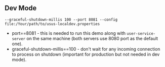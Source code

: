 
## Dev Mode

```
--graceful-shutdown-millis 100 --port 8081 --config file:/Your/path/to/usus-localdev.properties
```

* port==8081 - this is needed to run this demo along with ``user-service-server`` on the same machine (both servers use 8080 port as the default one).
* graceful-shutdown-millis==100 - don't wait for any incoming connection to process on shutdown (important for production but not needed in dev mode).

